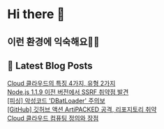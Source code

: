 # Hi there 👋

## 이런 환경에 익숙해요✍🏼

## 📕 Latest Blog Posts

<a href=https://honge1122.tistory.com/47>Cloud 클라우드의 특징 4가지, 유형 2가지</a></br><a href=https://honge1122.tistory.com/46>Node.js 1.1.9 이전 버전에서 SSRF 취약점 발견</a></br><a href=https://honge1122.tistory.com/45>[피싱] 악성코드 'DBatLoader' 주의보</a></br><a href=https://honge1122.tistory.com/44>[GitHub] 깃허브 액션 ArtiPACKED 공격, 리포지토리 취약</a></br><a href=https://honge1122.tistory.com/43>Cloud 클라우드 컴퓨팅 정의와 장점</a></br>